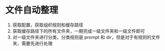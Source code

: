 # 文件自动整理

1. 获取配置，获取组织规则和缓存路径
2. 获取缓存路径下的所有文件夹，一期完成一级文件夹和一级文件即可
3. 对一级文件夹进行分类，分类规则是 prompt 和 dir，但是对于有规则的文件夹，需要先进行处理